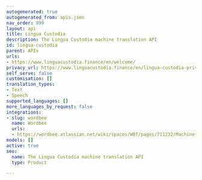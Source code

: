 ```yaml
---
autogenerated: true
autogenerated_from: apis.json
nav_order: 999
layout: api
title: Lingua Custodia
description: The Lingua Custodia machine translation API
id: lingua-custodia
parent: APIs
urls:
- https://www.linguacustodia.finance/en/welcome/
privacy_url: https://www.linguacustodia.finance/en/lingua-custodia-privacy-policy/
self_serve: false
customisation: []
translation_types:
- Text
- Speech
supported_languages: []
more_languages_by_request: false
integrations:
- slug: wordbee
  name: Wordbee
  urls:
  - https://wordbee.atlassian.net/wiki/spaces/WBT/pages/711232/Machine+Translation+Settings
models: []
active: true
seo:
  name: The Lingua Custodia machine translation API
  type: Product

---
```


